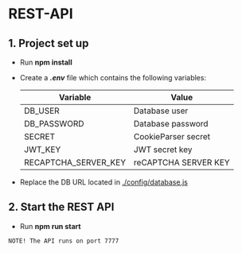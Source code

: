 # REST-API

## 1. Project set up
* Run **npm install**
* Create a **_.env_** file which contains the following variables:

    | Variable             | Value                |
    |----------------------|----------------------|
    | DB_USER              | Database user        |
    | DB_PASSWORD          | Database password    |
    | SECRET               | CookieParser secret  |
    | JWT_KEY              | JWT secret key       |
    | RECAPTCHA_SERVER_KEY | reCAPTCHA SERVER KEY |

* Replace the DB URL located in [./config/database.js](./config/database.js)

## 2. Start the REST API
* Run **npm run start**

`NOTE! The API runs on port 7777`
